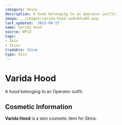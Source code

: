 ```yaml
---
category: Skins
description: A hood belonging to an Operator outfit.
image: ../images/varida-hood-cedc841a85.png
last_updated: '2025-09-17'
name: Varida Hood
source: WFCD
tags:
- Skin
- Skins
tradable: false
type: Skin
---
```


# Varida Hood

A hood belonging to an Operator outfit.

## Cosmetic Information

**Varida Hood** is a skin cosmetic item for Skins.

